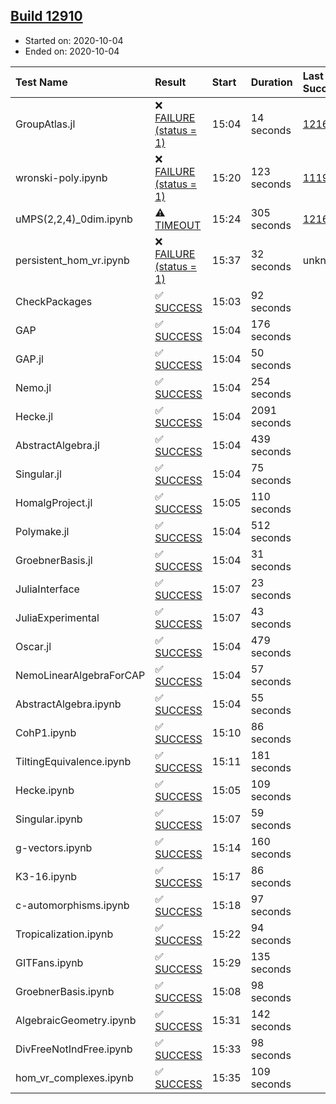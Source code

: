 ## [Build 12910](https://oscarci.mathematik.uni-kl.de/job/oscar/12910/)

* Started on: 2020-10-04
* Ended on: 2020-10-04

| Test Name    | Result | Start | Duration | Last Success | First Failure |
|:-------------|:-------|:------|:---------|:-------------|:--------------|
| GroupAtlas.jl | ❌ [FAILURE (status = 1)](https://oscarci.mathematik.uni-kl.de/job/oscar/12910/artifact/logs/build-12910/GroupAtlas.jl.log) | 15:04 | 14 seconds | [12167](https://oscarci.mathematik.uni-kl.de/job/oscar/12167/) | [12168](https://oscarci.mathematik.uni-kl.de/job/oscar/12168/) |
| wronski-poly.ipynb | ❌ [FAILURE (status = 1)](https://oscarci.mathematik.uni-kl.de/job/oscar/12910/artifact/logs/build-12910/wronski-poly.ipynb.log) | 15:20 | 123 seconds | [11192](https://oscarci.mathematik.uni-kl.de/job/oscar/11192/) | [11193](https://oscarci.mathematik.uni-kl.de/job/oscar/11193/) |
| uMPS(2,2,4)_0dim.ipynb | ⚠ [TIMEOUT](https://oscarci.mathematik.uni-kl.de/job/oscar/12910/artifact/logs/build-12910/uMPS-2-2-4-_0dim.ipynb.log) | 15:24 | 305 seconds | [12167](https://oscarci.mathematik.uni-kl.de/job/oscar/12167/) | [12168](https://oscarci.mathematik.uni-kl.de/job/oscar/12168/) |
| persistent_hom_vr.ipynb | ❌ [FAILURE (status = 1)](https://oscarci.mathematik.uni-kl.de/job/oscar/12910/artifact/logs/build-12910/persistent_hom_vr.ipynb.log) | 15:37 | 32 seconds | unknown | unknown |
| CheckPackages | ✅ [SUCCESS](https://oscarci.mathematik.uni-kl.de/job/oscar/12910/artifact/logs/build-12910/CheckPackages.log) | 15:03 | 92 seconds |  |  |
| GAP | ✅ [SUCCESS](https://oscarci.mathematik.uni-kl.de/job/oscar/12910/artifact/logs/build-12910/GAP.log) | 15:04 | 176 seconds |  |  |
| GAP.jl | ✅ [SUCCESS](https://oscarci.mathematik.uni-kl.de/job/oscar/12910/artifact/logs/build-12910/GAP.jl.log) | 15:04 | 50 seconds |  |  |
| Nemo.jl | ✅ [SUCCESS](https://oscarci.mathematik.uni-kl.de/job/oscar/12910/artifact/logs/build-12910/Nemo.jl.log) | 15:04 | 254 seconds |  |  |
| Hecke.jl | ✅ [SUCCESS](https://oscarci.mathematik.uni-kl.de/job/oscar/12910/artifact/logs/build-12910/Hecke.jl.log) | 15:04 | 2091 seconds |  |  |
| AbstractAlgebra.jl | ✅ [SUCCESS](https://oscarci.mathematik.uni-kl.de/job/oscar/12910/artifact/logs/build-12910/AbstractAlgebra.jl.log) | 15:04 | 439 seconds |  |  |
| Singular.jl | ✅ [SUCCESS](https://oscarci.mathematik.uni-kl.de/job/oscar/12910/artifact/logs/build-12910/Singular.jl.log) | 15:04 | 75 seconds |  |  |
| HomalgProject.jl | ✅ [SUCCESS](https://oscarci.mathematik.uni-kl.de/job/oscar/12910/artifact/logs/build-12910/HomalgProject.jl.log) | 15:05 | 110 seconds |  |  |
| Polymake.jl | ✅ [SUCCESS](https://oscarci.mathematik.uni-kl.de/job/oscar/12910/artifact/logs/build-12910/Polymake.jl.log) | 15:04 | 512 seconds |  |  |
| GroebnerBasis.jl | ✅ [SUCCESS](https://oscarci.mathematik.uni-kl.de/job/oscar/12910/artifact/logs/build-12910/GroebnerBasis.jl.log) | 15:04 | 31 seconds |  |  |
| JuliaInterface | ✅ [SUCCESS](https://oscarci.mathematik.uni-kl.de/job/oscar/12910/artifact/logs/build-12910/JuliaInterface.log) | 15:07 | 23 seconds |  |  |
| JuliaExperimental | ✅ [SUCCESS](https://oscarci.mathematik.uni-kl.de/job/oscar/12910/artifact/logs/build-12910/JuliaExperimental.log) | 15:07 | 43 seconds |  |  |
| Oscar.jl | ✅ [SUCCESS](https://oscarci.mathematik.uni-kl.de/job/oscar/12910/artifact/logs/build-12910/Oscar.jl.log) | 15:04 | 479 seconds |  |  |
| NemoLinearAlgebraForCAP | ✅ [SUCCESS](https://oscarci.mathematik.uni-kl.de/job/oscar/12910/artifact/logs/build-12910/NemoLinearAlgebraForCAP.log) | 15:04 | 57 seconds |  |  |
| AbstractAlgebra.ipynb | ✅ [SUCCESS](https://oscarci.mathematik.uni-kl.de/job/oscar/12910/artifact/logs/build-12910/AbstractAlgebra.ipynb.log) | 15:04 | 55 seconds |  |  |
| CohP1.ipynb | ✅ [SUCCESS](https://oscarci.mathematik.uni-kl.de/job/oscar/12910/artifact/logs/build-12910/CohP1.ipynb.log) | 15:10 | 86 seconds |  |  |
| TiltingEquivalence.ipynb | ✅ [SUCCESS](https://oscarci.mathematik.uni-kl.de/job/oscar/12910/artifact/logs/build-12910/TiltingEquivalence.ipynb.log) | 15:11 | 181 seconds |  |  |
| Hecke.ipynb | ✅ [SUCCESS](https://oscarci.mathematik.uni-kl.de/job/oscar/12910/artifact/logs/build-12910/Hecke.ipynb.log) | 15:05 | 109 seconds |  |  |
| Singular.ipynb | ✅ [SUCCESS](https://oscarci.mathematik.uni-kl.de/job/oscar/12910/artifact/logs/build-12910/Singular.ipynb.log) | 15:07 | 59 seconds |  |  |
| g-vectors.ipynb | ✅ [SUCCESS](https://oscarci.mathematik.uni-kl.de/job/oscar/12910/artifact/logs/build-12910/g-vectors.ipynb.log) | 15:14 | 160 seconds |  |  |
| K3-16.ipynb | ✅ [SUCCESS](https://oscarci.mathematik.uni-kl.de/job/oscar/12910/artifact/logs/build-12910/K3-16.ipynb.log) | 15:17 | 86 seconds |  |  |
| c-automorphisms.ipynb | ✅ [SUCCESS](https://oscarci.mathematik.uni-kl.de/job/oscar/12910/artifact/logs/build-12910/c-automorphisms.ipynb.log) | 15:18 | 97 seconds |  |  |
| Tropicalization.ipynb | ✅ [SUCCESS](https://oscarci.mathematik.uni-kl.de/job/oscar/12910/artifact/logs/build-12910/Tropicalization.ipynb.log) | 15:22 | 94 seconds |  |  |
| GITFans.ipynb | ✅ [SUCCESS](https://oscarci.mathematik.uni-kl.de/job/oscar/12910/artifact/logs/build-12910/GITFans.ipynb.log) | 15:29 | 135 seconds |  |  |
| GroebnerBasis.ipynb | ✅ [SUCCESS](https://oscarci.mathematik.uni-kl.de/job/oscar/12910/artifact/logs/build-12910/GroebnerBasis.ipynb.log) | 15:08 | 98 seconds |  |  |
| AlgebraicGeometry.ipynb | ✅ [SUCCESS](https://oscarci.mathematik.uni-kl.de/job/oscar/12910/artifact/logs/build-12910/AlgebraicGeometry.ipynb.log) | 15:31 | 142 seconds |  |  |
| DivFreeNotIndFree.ipynb | ✅ [SUCCESS](https://oscarci.mathematik.uni-kl.de/job/oscar/12910/artifact/logs/build-12910/DivFreeNotIndFree.ipynb.log) | 15:33 | 98 seconds |  |  |
| hom_vr_complexes.ipynb | ✅ [SUCCESS](https://oscarci.mathematik.uni-kl.de/job/oscar/12910/artifact/logs/build-12910/hom_vr_complexes.ipynb.log) | 15:35 | 109 seconds |  |  |
